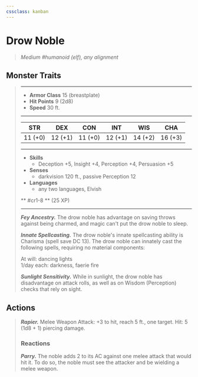 ```yaml
---
cssclass: kanban
---
```


# Drow Noble
>*Medium #humanoid (elf), any alignment*
## Monster Traits
>___
>- **Armor Class** 15 (breastplate)
>- **Hit Points** 9 (2d8)
>- **Speed** 30 ft.
>___
>|STR|DEX|CON|INT|WIS|CHA|
>|:---:|:---:|:---:|:---:|:---:|:---:|
>|11 (+0)|12 (+1)|11 (+0)|12 (+1)|14 (+2)|16 (+3)|
>___
>- **Skills**
>	 - Deception +5, Insight +4, Perception +4, Persuasion +5
>- **Senses**
>	 - darkvision 120 ft., passive Perception 12
>- **Languages**
>	 - any two languages, Elvish
>
> ** #cr1-8 ** (25 XP)
>___
>***Fey Ancestry.*** The drow noble has advantage on saving throws against being charmed, and magic can't put the drow noble to sleep.  
>
>***Innate Spellcasting.*** The drow noble's innate spellcasting ability is Charisma (spell save DC 13). The drow noble can innately cast the following spells, requiring no material components:  
>
>At will: dancing lights  
>1/day each: darkness, faerie fire  
>
>
>***Sunlight Sensitivity.*** While in sunlight, the drow noble has disadvantage on attack rolls, as well as on Wisdom (Perception) checks that rely on sight.  
>
## Actions
>***Rapier.*** Melee Weapon Attack: +3 to hit, reach 5 ft., one target. Hit: 5 (1d8 + 1) piercing damage.  
>
>### Reactions
>***Parry.*** The noble adds 2 to its AC against one melee attack that would hit it. To do so, the noble must see the attacker and be wielding a melee weapon.
